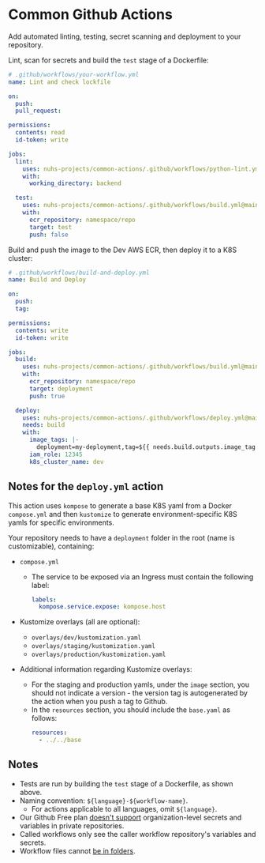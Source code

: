 # Common Github Actions

Add automated linting, testing, secret scanning and deployment to your repository.

Lint, scan for secrets and build the `test` stage of a Dockerfile:

```yaml
# .github/workflows/your-workflow.yml
name: Lint and check lockfile

on:
  push:
  pull_request:

permissions:
  contents: read
  id-token: write

jobs:
  lint:
    uses: nuhs-projects/common-actions/.github/workflows/python-lint.yml@main
    with:
      working_directory: backend

  test:
    uses: nuhs-projects/common-actions/.github/workflows/build.yml@main
    with:
      ecr_repository: namespace/repo
      target: test
      push: false
```

Build and push the image to the Dev AWS ECR, then deploy it to a K8S cluster:

```yaml
# .github/workflows/build-and-deploy.yml
name: Build and Deploy

on:
  push:
  tag:

permissions:
  contents: write
  id-token: write

jobs:
  build:
    uses: nuhs-projects/common-actions/.github/workflows/build.yml@main
    with:
      ecr_repository: namespace/repo
      target: deployment
      push: true

  deploy:
    uses: nuhs-projects/common-actions/.github/workflows/deploy.yml@main
    needs: build
    with:
      image_tags: |-
        deployment=my-deployment,tag=${{ needs.build.outputs.image_tag }}
      iam_role: 12345
      k8s_cluster_name: dev
```


## Notes for the `deploy.yml` action

This action uses `kompose` to generate a base K8S yaml from a Docker `compose.yml` and then `kustomize` to generate environment-specific K8S yamls for specific environments.

Your repository needs to have a `deployment` folder in the root (name is customizable), containing:

- `compose.yml`

  - The service to be exposed via an Ingress must contain the following label:
    ```yaml
    labels:
      kompose.service.expose: kompose.host
    ```

- Kustomize overlays (all are optional):
  - `overlays/dev/kustomization.yaml`
  - `overlays/staging/kustomization.yaml`
  - `overlays/production/kustomization.yaml`
- Additional information regarding Kustomize overlays:
  - For the staging and production yamls, under the `image` section, you should not indicate a version - the version tag is autogenerated by the action when you push a tag to Github.
  - In the `resources` section, you should include the `base.yaml` as follows:
    ```yaml
    resources:
      - ../../base
    ```

## Notes

- Tests are run by building the `test` stage of a Dockerfile, as shown above.
- Naming convention: `${language}-${workflow-name}`.
  - For actions applicable to all languages, omit `${language}`.
- Our Github Free plan [doesn't support] organization-level secrets and variables in private repositories.
- Called workflows only see the caller workflow repository's variables and secrets.
- Workflow files cannot [be in folders].

[doesn't support]: https://docs.github.com/en/actions/writing-workflows/choosing-what-your-workflow-does/store-information-in-variables#creating-configuration-variables-for-an-organization
[be in folders]: https://github.com/orgs/community/discussions/10773
